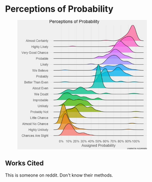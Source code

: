 # Perceptions of Probability

<figure><img src="../../.gitbook/assets/image (828).png" alt=""><figcaption></figcaption></figure>

## Works Cited

This is someone on reddit. Don't know their methods.
